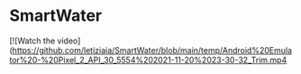 # SmartWater

[![Watch the video](https://github.com/letiziaia/SmartWater/blob/main/temp/Android%20Emulator%20-%20Pixel_2_API_30_5554%202021-11-20%2023-30-32_Trim.mp4
